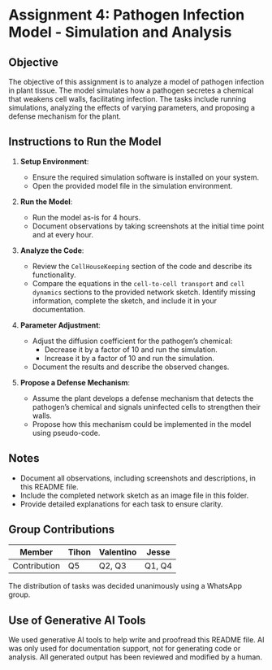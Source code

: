 # Assignment 4: Pathogen Infection Model - Simulation and Analysis

## Objective

The objective of this assignment is to analyze a model of pathogen infection in plant tissue. The model simulates how a pathogen secretes a chemical that weakens cell walls, facilitating infection. The tasks include running simulations, analyzing the effects of varying parameters, and proposing a defense mechanism for the plant.

## Instructions to Run the Model

1. **Setup Environment**:
   - Ensure the required simulation software is installed on your system.
   - Open the provided model file in the simulation environment.

2. **Run the Model**:
   - Run the model as-is for 4 hours.
   - Document observations by taking screenshots at the initial time point and at every hour.

3. **Analyze the Code**:
   - Review the `CellHouseKeeping` section of the code and describe its functionality.
   - Compare the equations in the `cell-to-cell transport` and `cell dynamics` sections to the provided network sketch. Identify missing information, complete the sketch, and include it in your documentation.

4. **Parameter Adjustment**:
   - Adjust the diffusion coefficient for the pathogen’s chemical:
     - Decrease it by a factor of 10 and run the simulation.
     - Increase it by a factor of 10 and run the simulation.
   - Document the results and describe the observed changes.

5. **Propose a Defense Mechanism**:
   - Assume the plant develops a defense mechanism that detects the pathogen’s chemical and signals uninfected cells to strengthen their walls.
   - Propose how this mechanism could be implemented in the model using pseudo-code.

## Notes

- Document all observations, including screenshots and descriptions, in this README file.
- Include the completed network sketch as an image file in this folder.
- Provide detailed explanations for each task to ensure clarity.

## Group Contributions

Member | Tihon | Valentino | Jesse
-|-|-|-
Contribution | Q5 | Q2, Q3 | Q1, Q4

The distribution of tasks was decided unanimously using a WhatsApp group.

## Use of Generative AI Tools

We used generative AI tools to help write and proofread this README file. AI was only used for documentation support, not for generating code or analysis. All generated output has been reviewed and modified by a human.
